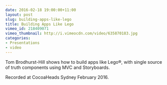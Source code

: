 ```yaml
---
date: 2016-02-18 19:00:00+11:00
layout: post
slug: building-apps-like-lego
title: Building Apps Like Lego
vimeo_id: 218409071
vimeo_thumbnail: http://i.vimeocdn.com/video/635870183.jpg
categories:
- Presentations
- video
---
```


Tom Brodhurst-Hill shows how to build apps like Lego®, with single source of truth components using MVC and Storyboards.

Recorded at CocoaHeads Sydney February 2016.